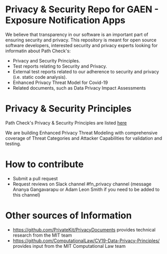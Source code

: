# Privacy & Security Repo for GAEN - Exposure Notification Apps 

We believe that transparency in our software is an important part of ensuring security and privacy. This repository is meant for open source software developers, interested security and privacy experts looking for informatin about Path Check's:

* Privacy and Security Principles.  
* Test reports relating to Security and Privacy.
* External test reports related to our adherence to security and privacy (i.e. static code analysis).
* Enhanced Privacy Threat Model for Covid-19
* Related documents, such as Data Privacy Impact Assessments

# Privacy & Security Principles

Path Check's Privacy & Security Principles are listed [here](https://github.com/Path-Check/privacy-security-GAEN/blob/master/principles/1_Privacy.md)

We are building Enhanced Privacy Threat Modeling with comprehensive coverage of Threat Categories and Attacker Capabilities for validation and testing. 

# How to contribute
* Submit a pull request
* Request reviews on Slack channel #fn_privacy channel (message Ananya Gangavarapu or Adam Leon Smith if you need to be added to this channel)

# Other sources of Information

* https://github.com/PrivateKit/PrivacyDocuments provides technical research from the MIT team
* https://github.com/ComputationalLaw/CV19-Data-Privacy-Principles/ provides input from the MIT Computational Law team
